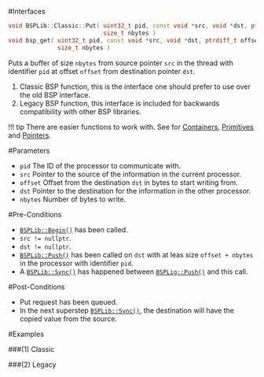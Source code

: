 #Interfaces

```cpp
void BSPLib::Classic::Put( uint32_t pid, const void *src, void *dst, ptrdiff_t offset,
                           size_t nbytes )                                  // (1) Classic
void bsp_get( uint32_t pid, const void *src, void *dst, ptrdiff_t offset,
              size_t nbytes )                                               // (2) Legacy
```

Puts a buffer of size `nbytes` from source pointer `src` in the thread 
with identifier `pid` at offset `offset` from destination pointer `dst`.

1. Classic BSP function, this is the interface one should prefer to 
   use over the old BSP interface.
2. Legacy BSP function, this interface is included for backwards 
   compatibility with other BSP libraries.

!!! tip
    There are easier functions to work with. See for
    [Containers](putContainer.md), [Primitives](putPrimitive.md)
    and [Pointers](putPtrs.md).

#Parameters

* `pid` The ID of the processor to communicate with.
* `src` Pointer to the source of the information in the current processor.
* `offset` Offset from the destination `dst` in bytes to start writing from.
* `dst` Pointer to the destination for the information in the other processor.
* `nbytes` Number of bytes to write.

#Pre-Conditions
* [`BSPLib::Begin()`](../logic/begin.md) has been called.
* `src != nullptr`.
* `dst != nullptr`.
* [`BSPLib::Push()`](../regdereg/push.md) has been called on `dst` 
  with at leas size `offset + nbytes` in the processor with identifier `pid`.
* A [`BSPLib::Sync()`](../sync/sync.md) has happened between 
  [`BSPLig::Push()`](../regdereg/push.md) and this call.

#Post-Conditions
* Put request has been queued.
* In the next superstep [`BSPLib::Sync()`](../sync/sync.md), the destination 
  will have the copied value from the source.
     
#Examples

###(1) Classic

###(2) Legacy